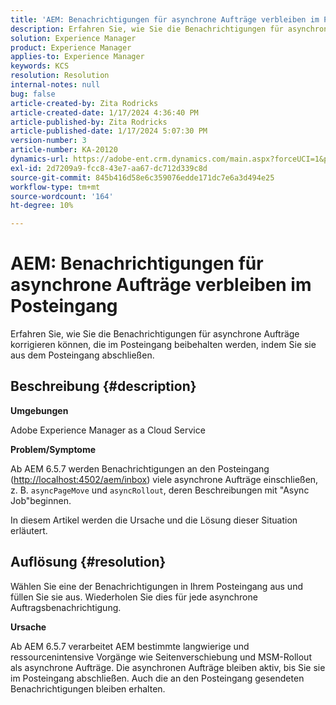 ```yaml
---
title: 'AEM: Benachrichtigungen für asynchrone Aufträge verbleiben im Posteingang.'
description: Erfahren Sie, wie Sie die Benachrichtigungen für asynchrone Aufträge korrigieren können, die im Posteingang beibehalten werden.
solution: Experience Manager
product: Experience Manager
applies-to: Experience Manager
keywords: KCS
resolution: Resolution
internal-notes: null
bug: false
article-created-by: Zita Rodricks
article-created-date: 1/17/2024 4:36:40 PM
article-published-by: Zita Rodricks
article-published-date: 1/17/2024 5:07:30 PM
version-number: 3
article-number: KA-20120
dynamics-url: https://adobe-ent.crm.dynamics.com/main.aspx?forceUCI=1&pagetype=entityrecord&etn=knowledgearticle&id=094bc993-56b5-ee11-a569-6045bd006239
exl-id: 2d7209a9-fcc8-43e7-aa67-dc712d339c8d
source-git-commit: 845b416d58e6c359076edde171dc7e6a3d494e25
workflow-type: tm+mt
source-wordcount: '164'
ht-degree: 10%

---
```


# AEM: Benachrichtigungen für asynchrone Aufträge verbleiben im Posteingang


Erfahren Sie, wie Sie die Benachrichtigungen für asynchrone Aufträge korrigieren können, die im Posteingang beibehalten werden, indem Sie sie aus dem Posteingang abschließen.

## Beschreibung {#description}


<b>Umgebungen</b>

Adobe Experience Manager as a Cloud Service

<b>Problem/Symptome</b>

Ab AEM 6.5.7 werden Benachrichtigungen an den Posteingang ([http://localhost:4502/aem/inbox](http://localhost:4502/aem/inbox)) viele asynchrone Aufträge einschließen, z. B. `asyncPageMove` und `asyncRollout`, deren Beschreibungen mit &quot;Async Job&quot;beginnen.

In diesem Artikel werden die Ursache und die Lösung dieser Situation erläutert.




## Auflösung {#resolution}


Wählen Sie eine der Benachrichtigungen in Ihrem Posteingang aus und füllen Sie sie aus. Wiederholen Sie dies für jede asynchrone Auftragsbenachrichtigung.

<b>Ursache</b>

Ab AEM 6.5.7 verarbeitet AEM bestimmte langwierige und ressourcenintensive Vorgänge wie Seitenverschiebung und MSM-Rollout als asynchrone Aufträge. Die asynchronen Aufträge bleiben aktiv, bis Sie sie im Posteingang abschließen. Auch die an den Posteingang gesendeten Benachrichtigungen bleiben erhalten.

